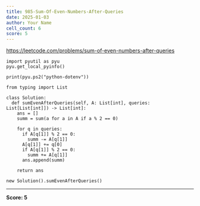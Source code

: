 ```yaml
---
title: 985-Sum-Of-Even-Numbers-After-Queries
date: 2025-01-03
author: Your Name
cell_count: 6
score: 5
---
```


https://leetcode.com/problems/sum-of-even-numbers-after-queries


```
import pyutil as pyu
pyu.get_local_pyinfo()
```


```
print(pyu.ps2("python-dotenv"))
```


```
from typing import List
```


```
class Solution:
  def sumEvenAfterQueries(self, A: List[int], queries: List[List[int]]) -> List[int]:
    ans = []
    summ = sum(a for a in A if a % 2 == 0)

    for q in queries:
      if A[q[1]] % 2 == 0:
        summ -= A[q[1]]
      A[q[1]] += q[0]
      if A[q[1]] % 2 == 0:
        summ += A[q[1]]
      ans.append(summ)

    return ans
```


```
new Solution().sumEvenAfterQueries()
```


---
**Score: 5**